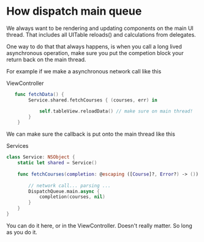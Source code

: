 # How dispatch main queue

We always want to be rendering and updating components on the main UI thread. That includes all UITable reloads() and calculations from delegates.

One way to do that that always happens, is when you call a long lived asynchronous operation, make sure you put the competion block your return back on the main thread.

For example if we make a asynchronous network call like this

ViewController

```swift
   func fetchData() {
        Service.shared.fetchCourses { (courses, err) in

            self.tableView.reloadData() // make sure on main thread!
        }
    }
```

We can make sure the callback is put onto the main thread like this

Services

```swift
class Service: NSObject {
    static let shared = Service()
    
	func fetchCourses(completion: @escaping ([Course]?, Error?) -> ()) {
	
		// network call... parsing ...
	    DispatchQueue.main.async {
	        completion(courses, nil)
	    }
	}
}
```

You can do it here, or in the ViewController. Doesn't really matter. So long as you do it.